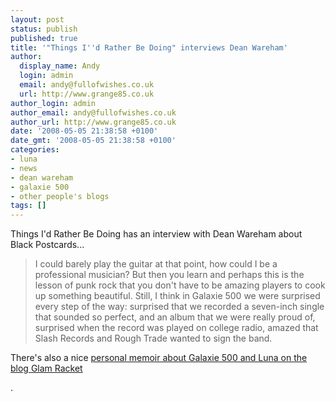 ```yaml
---
layout: post
status: publish
published: true
title: '"Things I''d Rather Be Doing" interviews Dean Wareham'
author:
  display_name: Andy
  login: admin
  email: andy@fullofwishes.co.uk
  url: http://www.grange85.co.uk
author_login: admin
author_email: andy@fullofwishes.co.uk
author_url: http://www.grange85.co.uk
date: '2008-05-05 21:38:58 +0100'
date_gmt: '2008-05-05 21:38:58 +0100'
categories:
- luna
- news
- dean wareham
- galaxie 500
- other people's blogs
tags: []
---
```

<p><span class="removed_link" title="http://www.tirbd.com/2008/05/monday-interview-dean-wareham.html">Things I'd Rather Be Doing</span> has an interview with Dean Wareham about Black Postcards...</p>
<blockquote><p>I could barely play the guitar at that point, how could I be a professional musician? But then you learn and perhaps this is the lesson of punk rock that you don't have to be amazing players to cook up something beautiful. Still, I think in Galaxie 500 we were surprised every step of the way: surprised that we recorded a seven-inch single that sounded so perfect, and an album that we were really proud of, surprised when the record was played on college radio, amazed that Slash Records and Rough Trade wanted to sign the band.</p></blockquote>
<p>There's also a nice <a href="http://glam-racket.blogspot.com/2008/05/luna-tell-me-do-you-miss-me.html">personal memoir about Galaxie 500 and Luna on the blog Glam Racket</a></p>
<p>.</p>
